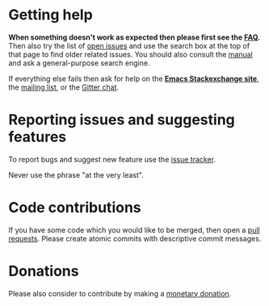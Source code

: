 Getting help
============

**When something doesn't work as expected then please first see the
[FAQ][faq].** Then also try the list of [open issues][issues] and use
the search box at the top of that page to find older related issues.
You should also consult the [manual][manual] and ask a general-purpose
search engine.

If everything else fails then ask for help on the
**[Emacs Stackexchange site][forum]**, the
[mailing list][list], or the
[Gitter chat][chat].

Reporting issues and suggesting features
========================================

To report bugs and suggest new feature use the [issue tracker][issues].

Never use the phrase "at the very least".

Code contributions
==================

If you have some code which you would like to be merged, then open a
[pull requests][pulls].  Please create atomic commits with descriptive
commit messages.

Donations
=========

Please also consider to contribute by making a
[monetary donation][donations].


[chat]:      https://gitter.im/magit/magit
[donations]: http://magit.vc/donations.html
[faq]:       http://magit.vc/manual/magit/FAQ.html
[forum]:     http://emacs.stackexchange.com/questions/tagged/magit
[issues]:    https://github.com/magit/magit/issues
[list]:      https://groups.google.com/forum/?fromgroups#!forum/magit
[manual]:    http://magit.vc/manual
[pulls]:     https://github.com/magit/magit/pulls
